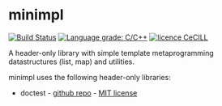 # minimpl

[![Build Status](https://travis-ci.org/vlanore/minimpl.svg?branch=master)](https://travis-ci.org/vlanore/minimpl) [![Language grade: C/C++](https://img.shields.io/lgtm/grade/cpp/g/vlanore/minimpl.svg)](https://lgtm.com/projects/g/vlanore/minimpl/context:cpp) [![licence CeCILL](https://img.shields.io/badge/license-CeCILL--C-blue.svg)](http://www.cecill.info/licences.en.html)

A header-only library with simple template metaprogramming datastructures (list, map) and utilities.

minimpl uses the following header-only libraries:
* doctest - [github repo](https://github.com/onqtam/doctest) - [MIT license](utils/LICENSE.txt)
